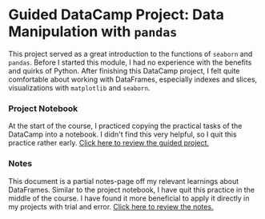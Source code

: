 # Guided DataCamp Project: Data Manipulation with `pandas`
This project served as a great introduction to the functions of `seaborn` and `pandas`. Before I started this module, I had no experience with the benefits and quirks of Python. After finishing this DataCamp project, I felt quite comfortable about working with DataFrames, especially indexes and slices, visualizations with `matplotlib` and `seaborn`.

### Project Notebook
At the start of the course, I practiced copying the practical tasks of the DataCamp into a notebook. I didn't find this very helpful, so I quit this practice rather early.
[Click here to review the guided project.](notebook.ipynb)

### Notes
This document is a partial notes-page off my relevant learnings about DataFrames. Similar to the project notebook, I have quit this practice in the middle of the course. I have found it more beneficial to apply it directly in my projects with trial and error.
[Click here to review the notes.](notes.md)

